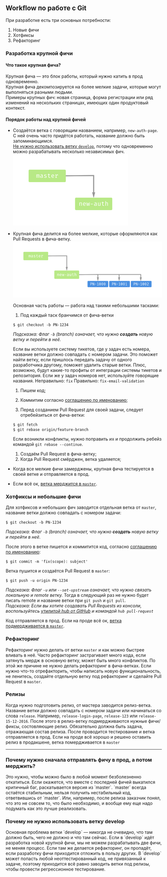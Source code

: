 ## Workflow по работе с Git

При разработке есть три основных потребности:
1. Новые фичи
1. Хотфиксы
1. Рефакторинг

### Разработка крупной фичи
#### Что такое крупная фича?
Крупная фича — это блок работы, который нужно катить в прод одновременно.  
Крупная фича декомпозируется на более мелкие задачи, которые могут выполняться разными людьми.  
Примеры крупных фич: новая страница, форма регистрации или ряд изменений на нескольких страницах, имеющих один продуктовый контекст.  

#### Порядок работы над крупной фичей
* Создаётся ветка с говорящим названием, например, `new-auth-page`.  
  С ней очень часто придётся работать, название должно быть запоминающимся.  
  [Не нужно использовать ветку `develop`](#why-you-should-not-use-develop-branch), потому что одновременно можно разрабатывать несколько независимых фич.  
  ![Новая фича](./images/new-feature.png)

* Крупная фича делится на более мелкие, которые оформляются как Pull Requests в фича-ветку.
  ![Сабтаски](./images/subtasks.png)

  Основная часть работы — работа над такими небольшими тасками:
  1. Под каждый таск бранчимся от фича-ветки
    ```
    $ git checkout -b PN-1234
    ```
    _Подсказка: Флаг `-b` (branch) означает, что нужно **создать** новую ветку и перейти в неё._

    Если вы используете систему тикетов, где у задач есть номера, название ветки должно совпадать с номером задачи.
    Это поможет найти ветку, если пришлось передать задачу от одного разработчика другому,
    поможет удалить старые ветки.
    Плюс, возможно, будут какие-то профиты от интеграции системы тикетов и репозитория.
    Если же у задач номеров нет, используйте говорящие названия.
    Неправильно: `fix`
    Правильно: `fix-email-validation`

  1. Пишем код;
  1. Коммитим согласно [соглашению по именованию](./Convention.md);

  1. Перед созданием Pull Request для своей задачи, следует отребейзиться от фича-ветки:
    ```
    $ git fetch
    $ git rebase origin/feature-branch
    ```
    Если возникли конфликты, нужно поправить их и продолжить ребейз командой `git rebase --continue`.
  1. Создаём Pull Request в фича-ветку;
  1. Когда Pull Request смёрджен, ветка удаляется;

* Когда все мелкие фичи замерджены, крупная фича тестируется в своей ветке и отправляется в прод.
* Если всё ок, [ветка мерджится в `master`](#why-you-should-send-feature-to-production-before-merge).

### Хотфиксы и небольшие фичи
Для хотфиксов и небольших фич заводится отдельная ветка от `master`, название ветки должно совпадать с номером задачи:

```
$ git checkout -b PN-1234
```
_Подсказка: Флаг `-b` (branch) означает, что нужно **создать** новую ветку и перейти в неё._

После этого в ветке пишется и коммитится код, согласно [соглашению по именованию](./Convention.md):

```
$ git commit -m 'fix(scope): subject'
```

Ветка пушится и создаётся Pull Request в `master`:

```
$ git push -u origin PN-1234
```
_Подсказка: Флаг `-u` или `--set-upstream` означает, что нужно связать локальную и remote ветку._
Тогда в следующий раз не нужно будет писать remote и название ветки при `git push` и `git pull`.  
_Подсказка: Если вы хотите создавать Pull Requests из консоли, воспользуйтесь [утилитой hub от GitHub](https://github.com/github/hub/) и командой `hub pull-request`_

Код отправляется в прод. Если на проде всё ок, [ветка подмердживается в `master`](#why-you-should-send-feature-to-production-before-merge).

### Рефакторинг

Рефакторинг нужно делать от ветки `master` и как можно быстрее вливать в неё.
Часто рефакторинг застрагивает много кода, если затянуть мердж в основную ветку,
может быть много конфликтов. По этой же причине не нужно делать рефакторинг
в фича-ветках.
Если нужно что-то отрефакторить, чтобы написать новую функциональность, не ленитесь,
создайте отдельную ветку под рефакторинг и сделайте Pull Request в `master`.

### Релизы

Когда нужно подготовить релиз, от мастера заводится релиз-ветка. Название ветки должно совпадать с номером задачи или начинаться
со слова `release`. Например, `release-login-page`, `release-123` или `release-15-12-2016`.
После этого в релиз-ветку подмердживаются нужные фичи/фиксы, состовляющие релиз.
Обязательно должна быть задача, отражающая состав релиза.
После проводится тестирование и ветка отправляется в прод.
Если на проде всё хорошо и решено оставить релиз в продакшене, ветка помердживается в `master`

---

<h3 id="why-you-should-send-feature-to-production-before-merge">
  Почему нужно сначала отправлять фичу в прод, а потом мерджить?
</h3>
Это нужно, чтобы можно было в любой момент безболезненно откатиться.
Если окажется, что вместе с последней фичей выкатился критичный баг, раскатывается версия из `master`.
`master` всегда остаётся стабильным, нельзя получить нестабильный код, ответвившись от `master`.
Или, например, после релиза заказчик понял, что это не совсем то, что было необходимо, и вообще ему еще надо подумать как это лучше реализовать.

<h3 id="why-you-should-not-use-develop-branch">
  Почему не нужно использовать ветку develop
</h3>
Основная проблема ветки `develop` — никогда не очевидно, что там должно быть, чего не должно и что там сейчас.
Если в `develop` идёт разработка новой крупной фичи, мы не можем разрабатывать две фичи, не меняя процесс.
Если там же делается рефакторинг, он пропадёт, если разработку фичи приходится отложить в пользу других.
В `develop` может попасть любой неоттестированный код, не привязанный к задаче, поэтому приходится
всё равно заводить ветки под релизы, чтобы провести регрессионное тестирование.
